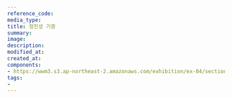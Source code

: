 ```yaml
---
reference_code:
media_type:
title: 정진성 기증
summary:
image:
description:
modified_at:
created_at:
components:
- https://wwm3.s3.ap-northeast-2.amazonaws.com/exhibition/ex-04/section-03/정진성/정진성+기증.JPG
tags:
-
---
```

